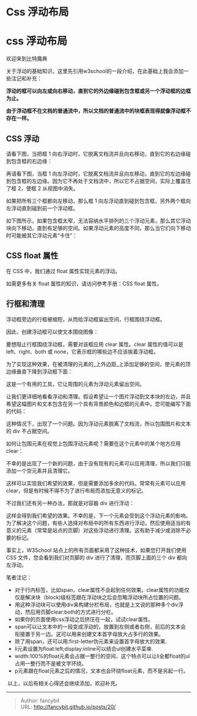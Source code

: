# Css 浮动布局

<div class="header"><h1 class="single-title animate__animated animate__pulse animate__faster">css 浮动布局</h1></div>

<div class="content" id="content"><p><!-- raw HTML omitted -->欢迎来到比特魔典</p><p>关于浮动的基础知识，这里先引用w3school的一段介绍，在此基础上我会添加一些注记和补充：</p><p><strong>浮动的框可以向左或向右移动，直到它的外边缘碰到包含框或另一个浮动框的边框为止。</strong></p><p><strong>由于浮动框不在文档的普通流中，所以文档的普通流中的块框表现得就像浮动框不存在一样。</strong></p><h2 id="css-浮动">CSS 浮动</h2><p>请看下图，当把框 1 向右浮动时，它脱离文档流并且向右移动，直到它的右边缘碰到包含框的右边缘：</p><!-- raw HTML omitted --><p>再请看下图，当框 1 向左浮动时，它脱离文档流并且向左移动，直到它的左边缘碰到包含框的左边缘。因为它不再处于文档流中，所以它不占据空间，实际上覆盖住了框 2，使框 2 从视图中消失。</p><p>如果把所有三个框都向左移动，那么框 1 向左浮动直到碰到包含框，另外两个框向左浮动直到碰到前一个浮动框。</p><!-- raw HTML omitted --><p>如下图所示，如果包含框太窄，无法容纳水平排列的三个浮动元素，那么其它浮动块向下移动，直到有足够的空间。如果浮动元素的高度不同，那么当它们向下移动时可能被其它浮动元素“卡住”：</p><!-- raw HTML omitted --><h2 id="css-float-属性">CSS float 属性</h2><p>在 CSS 中，我们通过 float 属性实现元素的浮动。</p><p>如需更多有关 float 属性的知识，请访问参考手册：<!-- raw HTML omitted -->CSS float 属性<!-- raw HTML omitted -->。</p><h2 id="行框和清理">行框和清理</h2><p>浮动框旁边的行框被缩短，从而给浮动框留出空间，行框围绕浮动框。</p><p>因此，创建浮动框可以使文本围绕图像：</p><!-- raw HTML omitted --><p>要想阻止行框围绕浮动框，需要对该框应用&nbsp;<!-- raw HTML omitted -->clear 属性<!-- raw HTML omitted -->。clear 属性的值可以是 left、right、both 或 none，它表示框的哪些边不应该挨着浮动框。</p><p>为了实现这种效果，在被清理的元素的_上外边距_上添加足够的空间，使元素的顶边缘垂直下降到浮动框下面：</p><!-- raw HTML omitted --><p>这是一个有用的工具，它让周围的元素为浮动元素留出空间。</p><p>让我们更详细地看看浮动和清理。假设希望让一个图片浮动到文本块的左边，并且希望这幅图片和文本包含在另一个具有背景颜色和边框的元素中。您可能编写下面的代码：</p><!-- raw HTML omitted --><p>这种情况下，出现了一个问题。因为浮动元素脱离了文档流，所以包围图片和文本的 div 不占据空间。</p><p>如何让包围元素在视觉上包围浮动元素呢？需要在这个元素中的某个地方应用 clear：</p><!-- raw HTML omitted --><p>不幸的是出现了一个新的问题，由于没有现有的元素可以应用清理，所以我们只能添加一个空元素并且清理它。</p><!-- raw HTML omitted --><p>这样可以实现我们希望的效果，但是需要添加多余的代码。常常有元素可以应用 clear，但是有时候不得不为了进行布局而添加无意义的标记。</p><p>不过我们还有另一种办法，那就是对容器 div 进行浮动：</p><!-- raw HTML omitted --><p>这样会得到我们希望的效果。不幸的是，下一个元素会受到这个浮动元素的影响。为了解决这个问题，有些人选择对布局中的所有东西进行浮动，然后使用适当的有意义的元素（常常是站点的页脚）对这些浮动进行清理。这有助于减少或消除不必要的标记。</p><p><!-- raw HTML omitted -->事实上，W3School 站点上的所有页面都采用了这种技术，如果您打开我们使用 CSS 文件，您会看到我们对页脚的 div 进行了清理，而页脚上面的三个 div 都向左浮动。<!-- raw HTML omitted --></p><p></p><p>笔者注记：</p><p></p><ul><li>对于行内标签，比如span，clear属性不会起到任何效果。clear属性的功能仅仅是解决块（block)级标签跟在浮动块之后会忽略浮动块所占位置的问题。</li><li>用这种浮动块可以使用div来构建分栏布局，也就是上文说的那种多个div浮动，然后用页脚clear:both的方式进行分栏。</li><li>如果你的页面使用css浮动之后挤压在一起，试试clear属性。</li><li>span可以让文本中的一段变成浮动的，放置到左侧或者右侧，前后的文本会衔接置于另一边。这可以用来创建文本首字母放大占多行的效果。</li><li>除了用span，还可以用:first-letter伪元素来设置首字母放大的效果.</li><li>li元素设置为float:left;display:inline可以结合ul创建水平菜单.</li><li>width:100%的float元素会占据一整行的空间，这个特点可以让li全都float的ul占用一整行而不是被文字环绕。</li><li>p元素跟在float元素之后的情况，文本也会环绕float元素，而不是另起一行。</li></ul><p>&nbsp;以上，以后有相关心得还会继续添加，欢迎补充。&nbsp;</p><!-- raw HTML omitted --></div>



---

> Author: fancybit  
> URL: http://fancybit.github.io/posts/20/  


